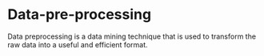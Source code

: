 # Data-pre-processing

Data preprocessing is a data mining technique that is used to transform the raw data into a useful and efficient format.
